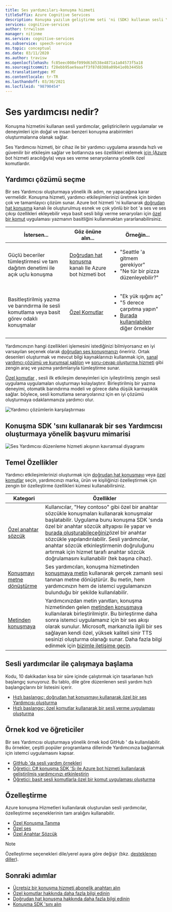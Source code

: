```yaml
---
title: Ses yardımcıları-konuşma hizmeti
titleSuffix: Azure Cognitive Services
description: Konuşma yazılım geliştirme seti 'ni (SDK) kullanan sesli Yardımcılar için özelliklere, özelliklere ve sınırlamalara genel bakış.
services: cognitive-services
author: trrwilson
manager: nitinme
ms.service: cognitive-services
ms.subservice: speech-service
ms.topic: conceptual
ms.date: 03/11/2020
ms.author: travisw
ms.openlocfilehash: fc85eec008ef099d63d538e4871a1a84573f5a18
ms.sourcegitcommit: f28ebb95ae9aaaff3f87d8388a09b41e0b3445b5
ms.translationtype: MT
ms.contentlocale: tr-TR
ms.lasthandoff: 03/30/2021
ms.locfileid: "98790454"
---
```

# <a name="what-is-a-voice-assistant"></a>Ses yardımcısı nedir?

Konuşma hizmetini kullanan sesli yardımcılar, geliştiricilerin uygulamalar ve deneyimleri için doğal ve insan benzeri konuşma arabirimleri oluşturmalarına olanak sağlar.

Ses Yardımcısı hizmeti, bir cihaz ile bir yardımcı uygulama arasında hızlı ve güvenilir bir etkileşim sağlar ve botlarınıza ses özellikleri eklemek [için (Azure](direct-line-speech.md) bot hizmeti aracılığıyla) veya ses verme senaryolarına yönelik özel komutlardır.

## <a name="choosing-an-assistant-solution"></a>Yardımcı çözümü seçme

Bir ses Yardımcısı oluşturmaya yönelik ilk adım, ne yapacağına karar vermelidir. Konuşma hizmeti, yardımcı etkileşimlerinizi üretmek için birden çok ve tamamlayıcı çözüm sunar. Azure bot hizmeti 'ni kullanarak [doğrudan hat konuşma](direct-line-speech.md) kanalı ile oluşturulmuş esnek ve çok yönlü bir bot 'a ses ve ses çıkışı özellikleri ekleyebilir veya basit sesli bilgi verme senaryoları için [özel bir komut](custom-commands.md) uygulaması yazmanın basitliğini kullanmaktan yararlanabilirsiniz.

| İstersen... | Göz önüne alın... | Örneğin... |
|-------------------|------------------|----------------|
|Güçlü beceriler tümleştirmesi ve tam dağıtım denetimi ile açık uçlu konuşma | [Doğrudan hat konuşma](direct-line-speech.md) kanalı Ile Azure bot hizmeti bot | <ul><li>"Seattle 'a gitmem gerekiyor"</li><li>"Ne tür bir pizza düzenleyebilir?"</li></ul>
|Basitleştirilmiş yazma ve barındırma ile sesli komutlama veya basit görev odaklı konuşmalar | [Özel Komutlar](custom-commands.md) | <ul><li>"Ek yük ışığını aç"</li><li>"5 derece çarpıtma yapın"</li><li>[Burada kullanılabilen](https://speech.microsoft.com/customcommands) diğer örnekler</li></ul>

Yardımcınızın hangi özellikleri işlemesini istediğinizi bilmiyorsanız en iyi varsayılan seçenek olarak [doğrudan ses konuşmanızı](direct-line-speech.md) öneririz. Ortak desenleri oluşturmak ve mevcut bilgi kaynaklarınızı kullanmak için, [sanal yardımcı çözümü ve kurumsal şablon](/azure/bot-service/bot-builder-enterprise-template-overview) ve [soru-cevap oluşturma hizmeti](../qnamaker/overview/overview.md) gibi zengin araç ve yazma yardımlarıyla tümleştirme sunar.

[Özel komutlar](custom-commands.md) , sesli ilk etkileşim deneyimleri için iyileştirilmiş zengin sesli uygulama uygulamaları oluşturmayı kolaylaştırır. Birleştirilmiş bir yazma deneyimi, otomatik barındırma modeli ve görece daha düşük karmaşıklık sağlar. böylece, sesli komutlama senaryolarınız için en iyi çözümü oluşturmaya odaklanmanıza yardımcı olur.

   ![Yardımcı çözümlerin karşılaştırması](media/voice-assistants/assistant-solution-comparison.png "Yardımcı çözümlerin karşılaştırması")


## <a name="reference-architecture-for-building-a-voice-assistant-using-the-speech-sdk"></a>Konuşma SDK 'sını kullanarak bir ses Yardımcısı oluşturmaya yönelik başvuru mimarisi

   ![Ses Yardımcısı düzenleme hizmeti akışının kavramsal diyagramı](media/voice-assistants/overview.png "Sesli yardım akışı")

## <a name="core-features"></a>Temel Özellikler

Yardımcı etkileşimlerinizi oluşturmak için [doğrudan hat konuşmayı](direct-line-speech.md) veya [özel komutlar](custom-commands.md) seçin, yardımcınızı marka, ürün ve kişiliğinizi özelleştirmek için zengin bir özelleştirme özellikleri kümesi kullanabilirsiniz.

| Kategori | Özellikler |
|----------|----------|
|[Özel anahtar sözcük](./custom-keyword-basics.md) | Kullanıcılar, "Hey contoso" gibi özel bir anahtar sözcükle konuşmaları kullanarak konuşmalar başlatabilir. Uygulama bunu konuşma SDK 'sında özel bir anahtar sözcük altyapısı ile yapar ve [burada oluşturabileceğiniz](./custom-keyword-basics.md)özel bir anahtar sözcükle yapılandırılabilir. Sesli yardımcılar, anahtar sözcük etkinleştirmenin doğruluğunu artırmak için hizmet tarafı anahtar sözcük doğrulamasını kullanabilir (tek başına cihaz).
|[Konuşmayı metne dönüştürme](speech-to-text.md) | Ses yardımcıları, konuşma hizmetinden [konuşmaya metin](speech-to-text.md) kullanarak gerçek zamanlı sesi tanınan metne dönüştürür. Bu metin, hem yardımcınızın hem de istemci uygulamanızın bulunduğu bir şekilde kullanılabilir.
|[Metinden konuşmaya](text-to-speech.md) | Yardımcınızdan metin yanıtları, konuşma hizmetinden gelen [metinden konuşmaya](text-to-speech.md) kullanılarak birleştirilmiştir. Bu birleştirme daha sonra istemci uygulamanız için bir ses akışı olarak sunulur. Microsoft, markanızla ilgili bir ses sağlayan kendi özel, yüksek kaliteli sinir TTS sesinizi oluşturma olanağı sunar. Daha fazla bilgi edinmek için [bizimle iletişime geçin](mailto:mstts@microsoft.com).

## <a name="getting-started-with-voice-assistants"></a>Sesli yardımcılar ile çalışmaya başlama

Kodu, 10 dakikadan kısa bir süre içinde çalıştırmak için tasarlanan hızlı başlangıç sunuyoruz. Bu tablo, dile göre düzenlenen sesli yardım hızlı başlangıçlarını bir listesini içerir.

* [Hızlı başlangıç: doğrudan hat konuşmayı kullanarak özel bir ses Yardımcısı oluşturma](quickstarts/voice-assistants.md)
* [Hızlı başlangıç: özel komutlar kullanarak bir sesli verme uygulaması oluşturma](quickstart-custom-commands-application.md)

## <a name="sample-code-and-tutorials"></a>Örnek kod ve öğreticiler

Bir ses Yardımcısı oluşturmaya yönelik örnek kod GitHub ' da kullanılabilir. Bu örnekler, çeşitli popüler programlama dillerinde Yardımcınıza bağlanmak için istemci uygulamasını kapsar.

* [GitHub 'da sesli yardım örnekleri](https://github.com/Azure-Samples/Cognitive-Services-Voice-Assistant)
* [Öğretici: C# konuşma SDK 'Sı ile Azure bot hizmeti kullanılarak geliştirilmiş yardımcınızı etkinleştirin](tutorial-voice-enable-your-bot-speech-sdk.md)
* [Öğretici: basit sesli komutlarla özel bir komut uygulaması oluşturma](./how-to-develop-custom-commands-application.md)

## <a name="customization"></a>Özelleştirme

Azure konuşma Hizmetleri kullanılarak oluşturulan sesli yardımcılar, özelleştirme seçeneklerinin tam aralığını kullanabilir.

* [Özel Konuşma Tanıma](./custom-speech-overview.md)
* [Özel ses](how-to-custom-voice.md)
* [Özel Anahtar Sözcük](custom-keyword-overview.md)

> [!NOTE]
> Özelleştirme seçenekleri dile/yerel ayara göre değişir (bkz. [desteklenen diller](language-support.md)).

## <a name="next-steps"></a>Sonraki adımlar

* [Ücretsiz bir konuşma hizmeti abonelik anahtarı alın](overview.md#try-the-speech-service-for-free)
* [Özel komutlar hakkında daha fazla bilgi edinin](custom-commands.md)
* [Doğrudan hat konuşma hakkında daha fazla bilgi edinin](direct-line-speech.md)
* [Konuşma SDK 'sını alın](speech-sdk.md)